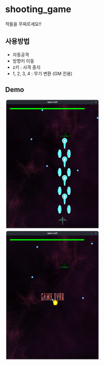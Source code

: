 # shooting_game

적들을 무찌르세요!!

## 사용방법
- 자동공격
- 방향키 이동
- z키 : 사격 중지
- 1, 2, 3, 4 : 무기 변환 (GM 전용)

## Demo
<img src="images/game1.png" alt="game1" width="300"/>
<img src="images/game2.png" alt="game1" width="300"/>